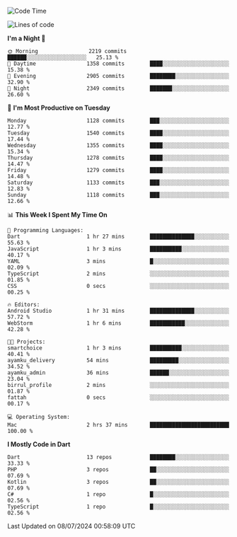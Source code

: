 <!--START_SECTION:waka-->
![Code Time](http://img.shields.io/badge/Code%20Time-597%20hrs%207%20mins-blue)

![Lines of code](https://img.shields.io/badge/From%20Hello%20World%20I%27ve%20Written-2.8%20million%20lines%20of%20code-blue)

**I'm a Night 🦉** 

```text
🌞 Morning                2219 commits        ██████░░░░░░░░░░░░░░░░░░░   25.13 % 
🌆 Daytime                1358 commits        ████░░░░░░░░░░░░░░░░░░░░░   15.38 % 
🌃 Evening                2905 commits        ████████░░░░░░░░░░░░░░░░░   32.90 % 
🌙 Night                  2349 commits        ███████░░░░░░░░░░░░░░░░░░   26.60 % 
```
📅 **I'm Most Productive on Tuesday** 

```text
Monday                   1128 commits        ███░░░░░░░░░░░░░░░░░░░░░░   12.77 % 
Tuesday                  1540 commits        ████░░░░░░░░░░░░░░░░░░░░░   17.44 % 
Wednesday                1355 commits        ████░░░░░░░░░░░░░░░░░░░░░   15.34 % 
Thursday                 1278 commits        ████░░░░░░░░░░░░░░░░░░░░░   14.47 % 
Friday                   1279 commits        ████░░░░░░░░░░░░░░░░░░░░░   14.48 % 
Saturday                 1133 commits        ███░░░░░░░░░░░░░░░░░░░░░░   12.83 % 
Sunday                   1118 commits        ███░░░░░░░░░░░░░░░░░░░░░░   12.66 % 
```


📊 **This Week I Spent My Time On** 

```text
💬 Programming Languages: 
Dart                     1 hr 27 mins        ██████████████░░░░░░░░░░░   55.63 % 
JavaScript               1 hr 3 mins         ██████████░░░░░░░░░░░░░░░   40.17 % 
YAML                     3 mins              █░░░░░░░░░░░░░░░░░░░░░░░░   02.09 % 
TypeScript               2 mins              ░░░░░░░░░░░░░░░░░░░░░░░░░   01.85 % 
CSS                      0 secs              ░░░░░░░░░░░░░░░░░░░░░░░░░   00.25 % 

🔥 Editors: 
Android Studio           1 hr 31 mins        ██████████████░░░░░░░░░░░   57.72 % 
WebStorm                 1 hr 6 mins         ███████████░░░░░░░░░░░░░░   42.28 % 

🐱‍💻 Projects: 
smartchoice              1 hr 3 mins         ██████████░░░░░░░░░░░░░░░   40.41 % 
ayamku_delivery          54 mins             █████████░░░░░░░░░░░░░░░░   34.52 % 
ayamku_admin             36 mins             ██████░░░░░░░░░░░░░░░░░░░   23.04 % 
birrul_profile           2 mins              ░░░░░░░░░░░░░░░░░░░░░░░░░   01.87 % 
fattah                   0 secs              ░░░░░░░░░░░░░░░░░░░░░░░░░   00.17 % 

💻 Operating System: 
Mac                      2 hrs 37 mins       █████████████████████████   100.00 % 
```

**I Mostly Code in Dart** 

```text
Dart                     13 repos            ████████░░░░░░░░░░░░░░░░░   33.33 % 
PHP                      3 repos             ██░░░░░░░░░░░░░░░░░░░░░░░   07.69 % 
Kotlin                   3 repos             ██░░░░░░░░░░░░░░░░░░░░░░░   07.69 % 
C#                       1 repo              █░░░░░░░░░░░░░░░░░░░░░░░░   02.56 % 
TypeScript               1 repo              █░░░░░░░░░░░░░░░░░░░░░░░░   02.56 % 
```




 Last Updated on 08/07/2024 00:58:09 UTC
<!--END_SECTION:waka-->
